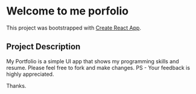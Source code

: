 # Welcome to me porfolio

This project was bootstrapped with [Create React App](https://github.com/facebook/create-react-app).

## Project Description

My Portfolio is a simple UI app that shows my programming skills and resume.
Please feel free to fork and make changes.
PS - Your feedback is highly appreciated.

Thanks.


